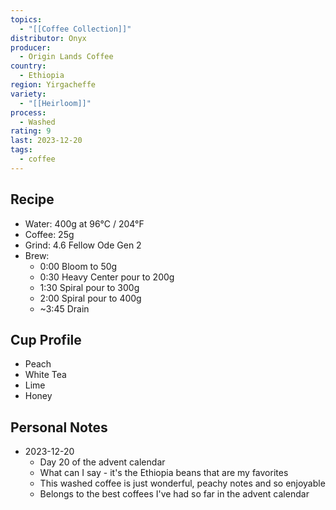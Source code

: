 ```yaml
---
topics:
  - "[[Coffee Collection]]"
distributor: Onyx
producer:
  - Origin Lands Coffee
country:
  - Ethiopia
region: Yirgacheffe
variety:
  - "[[Heirloom]]"
process:
  - Washed
rating: 9
last: 2023-12-20
tags:
  - coffee
---
```

## Recipe

- Water: 400g at 96°C / 204°F
- Coffee: 25g
- Grind: 4.6 Fellow Ode Gen 2
- Brew:
	- 0:00 Bloom to 50g
	- 0:30 Heavy Center pour to 200g
	- 1:30 Spiral pour to 300g
	- 2:00 Spiral pour to 400g
	- ~3:45 Drain

## Cup Profile

- Peach
- White Tea
- Lime
- Honey

## Personal Notes

- 2023-12-20
	- Day 20 of the advent calendar
	- What can I say - it's the Ethiopia beans that are my favorites
	- This washed coffee is just wonderful, peachy notes and so enjoyable
	- Belongs to the best coffees I've had so far in the advent calendar